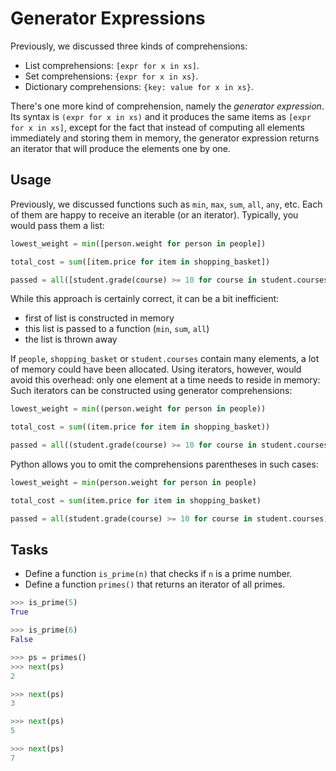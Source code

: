 # Generator Expressions

Previously, we discussed three kinds of comprehensions:

* List comprehensions: `[expr for x in xs]`.
* Set comprehensions: `{expr for x in xs}`.
* Dictionary comprehensions: `{key: value for x in xs}`.

There's one more kind of comprehension, namely the _generator expression_.
Its syntax is `(expr for x in xs)` and it produces the same items as `[expr for x in xs]`, except for the fact that instead of computing all elements immediately and storing them in memory, the generator expression returns an iterator that will produce the elements one by one.

## Usage

Previously, we discussed functions such as `min`, `max`, `sum`, `all`, `any`, etc.
Each of them are happy to receive an iterable (or an iterator).
Typically, you would pass them a list:

```python
lowest_weight = min([person.weight for person in people])

total_cost = sum([item.price for item in shopping_basket])

passed = all([student.grade(course) >= 10 for course in student.courses])
```

While this approach is certainly correct, it can be a bit inefficient:

* first of list is constructed in memory
* this list is passed to a function (`min`, `sum`, `all`)
* the list is thrown away

If `people`, `shopping_basket` or `student.courses` contain many elements, a lot of memory could have been allocated.
Using iterators, however, would avoid this overhead: only one element at a time needs to reside in memory:
Such iterators can be constructed using generator comprehensions:

```python
lowest_weight = min((person.weight for person in people))

total_cost = sum((item.price for item in shopping_basket))

passed = all((student.grade(course) >= 10 for course in student.courses))
```

Python allows you to omit the comprehensions parentheses in such cases:

```python
lowest_weight = min(person.weight for person in people)

total_cost = sum(item.price for item in shopping_basket)

passed = all(student.grade(course) >= 10 for course in student.courses)
```

## Tasks

* Define a function `is_prime(n)` that checks if `n` is a prime number.
* Define a function `primes()` that returns an iterator of all primes.

```python
>>> is_prime(5)
True

>>> is_prime(6)
False

>>> ps = primes()
>>> next(ps)
2

>>> next(ps)
3

>>> next(ps)
5

>>> next(ps)
7
```
